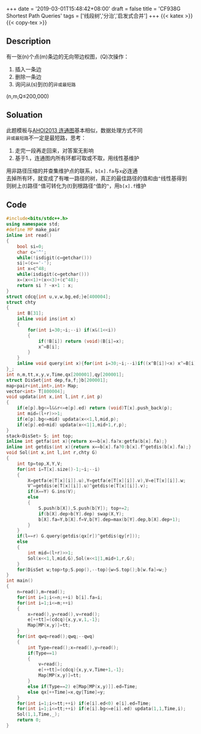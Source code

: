 +++
date = '2019-03-01T15:48:42+08:00'
draft = false
title = 'CF938G Shortest Path Queries'
tags = ['线段树','分治','启发式合并']
+++
{{< katex >}} {{< copy-tex >}}
## Description
有一张\(n\)个点\(m\)条边的无向带边权图，\(Q\)次操作：
1. 插入一条边
2. 删除一条边
3. 询问从\(s\)到\(t\)的`异或最短路`

\(n,m,Q≤200,000\)
## Soluation
此题模板与[AHOI2013 连通图](/oi/ahoi2013-connectivity-diagram/)基本相似，数据处理方式不同\
`异或最短路`不一定是最短路，思考：
1. 走完一段再走回来，对答案无影响
2. 基于1.，连通图内所有环都可取或不取，用线性基维护

用非路径压缩的并查集维护点的联系，`b[x].fa`与`x`必连通\
去掉所有环，就变成了有唯一路径的树，真正的最佳路径的值和由`^`线性基得到\
则树上\(t\)路径`^`值可转化为\(t\)到根路径`^`值的`^`，用`b[x].f`维护
## Code
```cpp
#include<bits/stdc++.h>
using namespace std;
#define MP make_pair
inline int read()
{
	bool si=0;
	char c='^';
	while(!isdigit(c=getchar()))
	si|=(c=='-');
	int x=c^48;
	while(isdigit(c=getchar()))
	x=(x<<1)+(x<<3)+(c^48);
	return si ? ~x+1 : x;
}
struct cdcq{int u,v,w,bg,ed;}e[400004];
struct chty
{
	int B[31];
	inline void ins(int x)
	{
		for(int i=30;~i;--i) if(x&(1<<i))
		{
			if(!B[i]) return (void)(B[i]=x);
			x^=B[i];
		}
	}
	inline void query(int x){for(int i=30;~i;--i)if((x^B[i])<x) x^=B[i]; printf("%d\n",x);}
}_;
int n,m,tt,x,y,v,Time,qx[200001],qy[200001];
struct DisSet{int dep,fa,f;}b[200001];
map<pair<int,int>,int> Map;
vector<int> T[800004];
void updata(int x,int l,int r,int p)
{
	if(e[p].bg<=l&&r<=e[p].ed) return (void)T[x].push_back(p);
	int mid=(l+r)>>1;
	if(e[p].bg<=mid) updata(x<<1,l,mid,p);
	if(e[p].ed>mid) updata(x<<1|1,mid+1,r,p);
}
stack<DisSet> S; int top;
inline int getfa(int x){return x==b[x].fa?x:getfa(b[x].fa);}
inline int getdis(int x){return x==b[x].fa?0:b[x].f^getdis(b[x].fa);}
void Sol(int x,int l,int r,chty G)
{
	int tp=top,X,Y,V;
	for(int i=T[x].size()-1;~i;--i)
	{
		X=getfa(e[T[x][i]].u),Y=getfa(e[T[x][i]].v),V=e[T[x][i]].w;
		V^=getdis(e[T[x][i]].u)^getdis(e[T[x][i]].v);
		if(X==Y) G.ins(V);
		else
		{
			S.push(b[X]),S.push(b[Y]); top+=2;
			if(b[X].dep>b[Y].dep) swap(X,Y);
			b[X].fa=Y,b[X].f=V,b[Y].dep=max(b[Y].dep,b[X].dep+1);
		}
	}
	if(l==r) G.query(getdis(qx[r])^getdis(qy[r]));
	else
	{
		int mid=(l+r)>>1;
		Sol(x<<1,l,mid,G),Sol(x<<1|1,mid+1,r,G);
	}
	for(DisSet w;top>tp;S.pop(),--top){w=S.top();b[w.fa]=w;}
}
int main()
{
	n=read(),m=read();
	for(int i=1;i<=n;++i) b[i].fa=i;
	for(int i=1;i<=m;++i)
	{
		x=read(),y=read(),v=read();
		e[++tt]=(cdcq){x,y,v,1,-1};
		Map[MP(x,y)]=tt;
	}
	for(int qwq=read();qwq;--qwq)
	{
	  	int Type=read();x=read(),y=read();
	  	if(Type==1)
	  	{
	  		v=read();
	  		e[++tt]=(cdcq){x,y,v,Time+1,-1};
	  		Map[MP(x,y)]=tt;
	    }
	  	else if(Type==2) e[Map[MP(x,y)]].ed=Time;
	  	else qx[++Time]=x,qy[Time]=y;
	}
	for(int i=1;i<=tt;++i) if(e[i].ed<0) e[i].ed=Time;
	for(int i=1;i<=tt;++i) if(e[i].bg<=e[i].ed) updata(1,1,Time,i);
	Sol(1,1,Time,_);
	return 0;
}
```